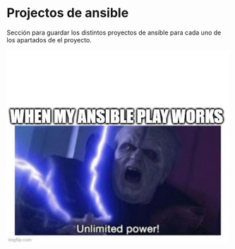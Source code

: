 # Projectos de ansible
Sección para guardar los distintos proyectos de ansible para cada uno de los apartados de el proyecto.

<img src="../Misc/AnsibleMeme.png" width="1000" alt="El Paco" title="El Paco te roba el tabaco ;)">